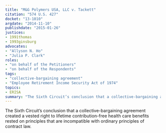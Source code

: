 ```yaml
---
title: "M&G Polymers USA, LLC v. Tackett"
citation: "574 U.S. 427"
docket: "13-1010"
argdate: "2014-11-10"
publishdate: "2015-01-26"
justices:
- 1991thomas
- 1993ginsburg
advocates:
- "Allyson N. Ho"
- "Julia P. Clark"
roles:
- "on behalf of the Petitioners"
- "on behalf of the Respondents"
tags:
- "collective-bargaining agreement"
- "Employee Retirement Income Security Act of 1974"
topics:
- ERISA
summary: "The Sixth Circuit’s conclusion that a collective-bargaining agreement created a vested right to lifetime contribution-free health care benefits rested on principles that are incompatible with ordinary principles of contract law."
---
```

The Sixth Circuit’s conclusion that a collective-bargaining agreement created a vested right to lifetime contribution-free health care benefits rested on principles that are incompatible with ordinary principles of contract law.


